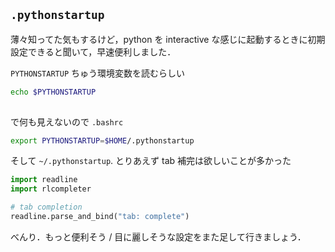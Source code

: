  `.pythonstartup`
-----------------

薄々知ってた気もするけど，python を interactive な感じに起動するときに初期設定できると聞いて，早速便利しました．

`PYTHONSTARTUP` ちゅう環境変数を読むらしい

```bash
echo $PYTHONSTARTUP
 
```
で何も見えないので `.bashrc`
```bash
export PYTHONSTARTUP=$HOME/.pythonstartup
```
そして `~/.pythonstartup`. とりあえず tab 補完は欲しいことが多かった

```python
import readline
import rlcompleter

# tab completion
readline.parse_and_bind("tab: complete")
```
べんり．もっと便利そう / 目に麗しそうな設定をまた足して行きましょう．
